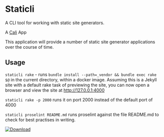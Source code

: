 # Staticli

A CLI tool for working with static site generators.

A [Cali](https://github.com/skybet/cali) App

This application will provide a number of static site generator applications over the course of time.

## Usage

`staticli rake` - runs `bundle install --path=_vendor && bundle exec rake $@` in the current directory, within a docker image.  Assuming this is a Jekyll site with a default rake task of previewing the site, you can now open a browser and view the site at http://127.0.0.1:4000

`staticli rake -p 2000` runs it on port 2000 instead of the default port of 4000

`staticli proselint README.md` runs proselint against the file README.md to check for best practises in writing.

[ ![Download](https://api.bintray.com/packages/wheresalice/staticli/staticli/images/download.svg) ](https://bintray.com/wheresalice/staticli/staticli/_latestVersion)